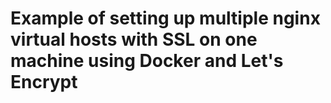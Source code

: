 # Example of setting up multiple nginx virtual hosts with SSL on one machine using Docker and Let's Encrypt
